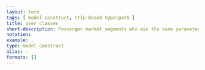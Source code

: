 ```yaml
---
layout: term
tags: [ model construct, trip-based hyperpath ]
title: user classes
short-description: Passenger market segments who use the same parameters (including path weight parameters) to find and assess paths.  Common user class segmentations are by travel purpose and captive versus choice users.
notation:  
example: .
type: model construct
alias: .
formats: []
---
```


